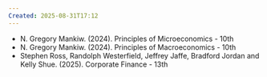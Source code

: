 ```yaml
---
Created: 2025-08-31T17:12
---
```

+ N. Gregory Mankiw. (2024). Principles of Microeconomics - 10th  
+ N. Gregory Mankiw. (2024). Principles of Macroeconomics - 10th  
+ Stephen Ross, Randolph Westerfield, Jeffrey Jaffe, Bradford Jordan and Kelly Shue. (2025). Corporate Finance - 13th